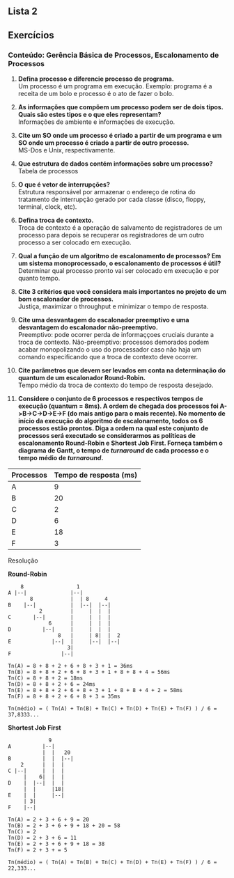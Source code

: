 ## Lista 2
## Exercícios

### Conteúdo: Gerência Básica de Processos, Escalonamento de Processos

1. **Defina processo e diferencie processo de programa.**<br/>
Um processo é um programa em execução. Exemplo: programa é a receita de um bolo e processo é o ato de fazer o bolo.

2. **As informações que compõem um processo podem ser de dois tipos. Quais são estes tipos e o que eles representam?**<br/>
Informações de ambiente e informações de execução.

3. **Cite um SO onde um processo é criado a partir de um programa e um SO onde um processo é criado a partir de outro processo.**<br/>
MS-Dos e Unix, respectivamente.

4. **Que estrutura de dados contém informações sobre um processo?**<br/>
Tabela de processos

5. **O que é vetor de interrupções?**<br/>
Estrutura responsável por armazenar o endereço de rotina do tratamento de interrupção gerado por cada classe (disco, floppy, terminal, clock, etc).

6. **Defina troca de contexto.**<br/>
Troca de contexto é a operação de salvamento de registradores de um processo para depois se recuperar os registradores de um outro processo a ser colocado em execução.

7. **Qual a função de um algoritmo de escalonamento de processos? Em um sistema monoprocessado, o escalonamento de processos é útil?**<br/>
Determinar qual processo pronto vai ser colocado em execução e por quanto tempo.

8. **Cite 3 critérios que você considera mais importantes no projeto de um bom escalonador de processos.**<br/>
Justiça, maximizar o throughput e minimizar o tempo de resposta.

9. **Cite uma desvantagem do escalonador preemptivo e uma desvantagem do escalonador não-preemptivo.**<br/>
Preemptivo: pode ocorrer perda de informaççoes cruciais durante a troca de contexto.
Não-preemptivo: processos demorados podem acabar monopolizando o uso do processador caso não haja um comando especificando que a troca de contexto deve ocorrer.

10. **Cite parâmetros que devem ser levados em conta na determinação do quantum de um escalonador Round-Robin.**<br/>
Tempo médio da troca de contexto do tempo de resposta desejado.

11. **Considere o conjunto de 6 processos e respectivos tempos de execução (quantum = 8ms). A ordem de chegada dos processos foi A->B->C->D->E->F (do mais antigo para o mais recente). No momento de início da execução do algoritmo de escalonamento, todos os 6 processos estão prontos. Diga a ordem na qual este conjunto de processos será executado se considerarmos as políticas de escalonamento Round-Robin e Shortest Job First. Forneça também o diagrama de Gantt, o tempo de *turnaround* de cada processo e o tempo médio de *turnaround*.**

| Processos | Tempo de resposta (ms) |
|-----------|------------------------|
| A         | 9                      |
| B         | 20                     |
| C         | 2                      |
| D         | 6                      |
| E         | 18                     |
| F         | 3                      |

Resolução<br/>

**Round-Robin**
```
    8                 1
A |--|              |--|
       8            |  | 8     4
B    |--|           |  |--|  |--|
          2         |     |  |  |
C       |--|        |     |  |  |
             6      |     |  |  |
D          |--|     |     |  |  |
                8   |     | 8|  |  2
E             |--|  |     |--|  |--|
                   3|
F                |--|

Tn(A) = 8 + 8 + 2 + 6 + 8 + 3 + 1 = 36ms
Tn(B) = 8 + 8 + 2 + 6 + 8 + 3 + 1 + 8 + 8 + 4 = 56ms
Tn(C) = 8 + 8 + 2 = 18ms
Tn(D) = 8 + 8 + 2 + 6 = 24ms
Tn(E) = 8 + 8 + 2 + 6 + 8 + 3 + 1 + 8 + 8 + 4 + 2 = 58ms
Tn(F) = 8 + 8 + 2 + 6 + 8 + 3 = 35ms

Tn(médio) = ( Tn(A) + Tn(B) + Tn(C) + Tn(D) + Tn(E) + Tn(F) ) / 6 = 37,8333...
```


**Shortest Job First**
```
             9
A          |--|
           |  |   20
B          |  |  |--|
    2      |  |  |
C |--|     |  |  |
     |    6|  |  |
D    |  |--|  |  |
     |  |     |18|
E    |  |     |--|
     | 3|
F    |--|

Tn(A) = 2 + 3 + 6 + 9 = 20
Tn(B) = 2 + 3 + 6 + 9 + 18 + 20 = 58
Tn(C) = 2
Tn(D) = 2 + 3 + 6 = 11
Tn(E) = 2 + 3 + 6 + 9 + 18 = 38
Tn(F) = 2 + 3 + = 5

Tn(médio) = ( Tn(A) + Tn(B) + Tn(C) + Tn(D) + Tn(E) + Tn(F) ) / 6 = 22,333...
```